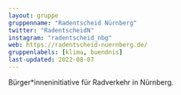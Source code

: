 ```yaml
---
layout: gruppe
gruppenname: "Radentscheid Nürnberg"
twitter: "RadentscheidN"
instagram: "radentscheid_nbg"
web: https://radentscheid-nuernberg.de/
gruppenlabels: [klima, buendnis]
last-updated: 2022-08-07
---
```


Bürger\*inneninitiative für Radverkehr in Nürnberg.
